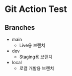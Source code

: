 # Git Action Test


## Branches
- main
  - Live용 브랜치
- dev
  - Staging용 브랜치
- local
  - 로컬 개발용 브랜치


